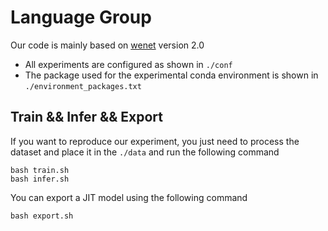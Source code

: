# Language Group
Our code is mainly based on [wenet](https://github.com/wenet-e2e/wenet) version 2.0

- All experiments are configured as shown in `./conf`
- The package used for the experimental conda environment is shown in `./environment_packages.txt`
## Train && Infer && Export
If you want to reproduce our experiment, you just need to process the dataset and place it in the `./data` and run the following command
```
bash train.sh
bash infer.sh
```
You can export a JIT model using the following command
```
bash export.sh
```